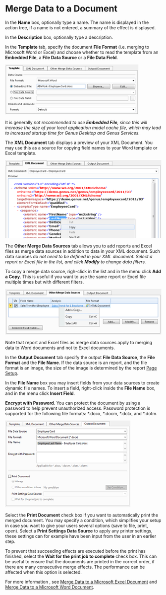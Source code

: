# Merge Data to a Document

In the **Name** box, optionally type a name. The name is displayed in the action tree, if a name is not entered, a summary of the effect is displayed.

In the **Description** box, optionally type a description.

In the **Template** tab, specify the document **File Format** (i.e. merging to Microsoft Word or Excel) and choose whether to read the template from an **Embedded File**, a **File Data Source** or a **File Data Field**.

![ID4EF266F09FEB4DBF.png](media/ID4EF266F09FEB4DBF.png)

It is generally *not recommended to use **Embedded File**, since this will increase the size of your local application model cache file, which may lead to increased startup time for Genus Desktop and Genus Services.*

The **XML Document** tab displays a preview of your XML Document. You may use this as a source for copying field names to your Word template or Excel template.

![IDCEC61417AEC740D3.png](media/IDCEC61417AEC740D3.png)

The **Other Merge Data Sources** tab allows you to add reports and Excel files as merge data sources in addition to data in your XML document. Such data sources do *not need to be defined in your XML document. Select a report or Excel file in the list, and click **Modify** to change data filters.*

To copy a merge data source, righ-click in the list and in the menu click **Add a Copy**. This is useful if you want to use the same report or Excel file multiple times but with different filters.

![ID8723DAF465D24D7F.png](media/ID8723DAF465D24D7F.png)

Note that report and Excel files as merge data sources apply to merging data to Word documents and not to Excel documents.

In the **Output Document** tab specify the output **File Data Source**, the **File Format** and the **File Name**. If the data source is an report, and the file format is an image, the size of the image is determined by the report [Page Setup](../../../../../../users/analyze-report-and-discover/report/save-to-file-or-print-a-report.md).

In the **File Name** box you may insert fields from your data sources to create dynamic file names. To insert a field, right-click inside the **File Name** box, and in the menu click **Insert Field**.

**Encrypt with Password**. You can protect the document by using a password to help prevent unauthorized access. Password protection is supported for the following file formats: *.docx, *.docm, *.dotx, and *.dotm.

![ID3316C4D2D93C4E35.png](media/ID3316C4D2D93C4E35.png)

Select the **Print Document** check box if you want to automatically print the merged document. You may specify a condition, which simplifies your setup in case you want to give your users several options (save to file, print, open). Select a **Print Settings Data Source** to apply any printer settings, these settings can for example have been input from the user in an earlier step.

To prevent that succeeding effects are executed before the print has finished, select the **Wait for the print job to complete** check box. This can be useful to ensure that the documents are printed in the correct order, if there are many consecutive merge effects. The performance can be affected when this option is selected.

For more information , see [Merge Data to a Microsoft Excel Document](../../../../../how-to/merge-data-to-a-document/merge-data-to-a-microsoft-excel-document/index.md) and [Merge Data to a Microsoft Word Document](../../../../../how-to/merge-data-to-a-document/merge-data-to-a-microsoft-word-document.md).
